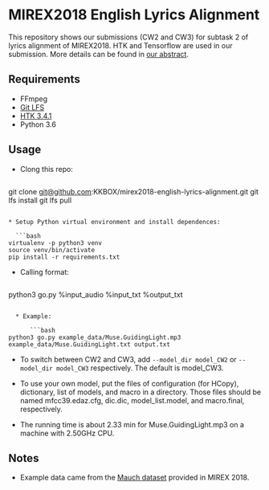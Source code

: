 # MIREX2018 English Lyrics Alignment

This repository shows our submissions (CW2 and CW3) for subtask 2 of lyrics alignment of MIREX2018. HTK and Tensorflow are used in our submission. More details can be found in [our abstract](https://www.music-ir.org/mirex/abstracts/2018/CW2.pdf).

## Requirements

* FFmpeg
* [Git LFS](https://help.github.com/en/github/managing-large-files/installing-git-large-file-storage)
* [HTK 3.4.1](http://htk.eng.cam.ac.uk/)
* Python 3.6

## Usage

* Clong this repo:

  ```bash
git clone git@github.com:KKBOX/mirex2018-english-lyrics-alignment.git
git lfs install
git lfs pull
```

* Setup Python virtual environment and install dependences:

  ```bash
virtualenv -p python3 venv
source venv/bin/activate
pip install -r requirements.txt
```

* Calling format:

  ```bash
python3 go.py %input_audio %input_txt %output_txt
```

  * Example:

      ```bash
python3 go.py example_data/Muse.GuidingLight.mp3 example_data/Muse.GuidingLight.txt output.txt
```

  * To switch between CW2 and CW3, add `--model_dir model_CW2` or `--model_dir model_CW3` respectively. The default is model\_CW3.

* To use your own model, put the files of configuration (for HCopy), dictionary, list of models, and macro in a directory. Those files should be named mfcc39.edaz.cfg, dic.dic, model_list.model, and macro.final, respectively.

* The running time is about 2.33 min for Muse.GuidingLight.mp3 on a machine with 2.50GHz CPU.

## Notes

* Example data came from the [Mauch dataset](https://www.music-ir.org/mirex/wiki/2018:Automatic_Lyrics-to-Audio_Alignment#Mauch.27s_Dataset) provided in MIREX 2018.
